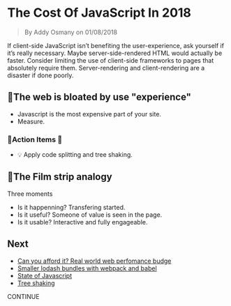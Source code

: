# The Cost Of JavaScript In 2018
> By Addy Osmany on 01/08/2018

If client-side JavaScript isn’t benefiting the user-experience, ask yourself if it’s really necessary. Maybe server-side-rendered HTML would actually be faster. Consider limiting the use of client-side frameworks to pages that absolutely require them. Server-rendering and client-rendering are a disaster if done poorly.

## 📖The web is bloated by use "experience"

- Javascript is the most expensive part of your site.
- Measure.

### 📙Action Items 📙
- 💡 Apply code splitting and tree shaking.


## 📖The Film strip analogy

Three moments
  - Is it happenning?
    Transfering started.
  - Is it useful?
    Someone of value is seen in the page.
  - Is it usable?
    Interactive and fully engageable.
  
## Next
- [Can you afford it? Real world web perfomance budge](https://infrequently.org/2017/10/can-you-afford-it-real-world-web-performance-budgets/)
- [Smaller lodash bundles with webpack and babel](https://nolanlawson.com/2018/03/20/smaller-lodash-bundles-with-webpack-and-babel/)
- [State of Javascript](https://beta.httparchive.org/reports/state-of-javascript#bytesJs)
- [Tree shaking](https://developers.google.com/web/fundamentals/performance/optimizing-javascript/tree-shaking/)

CONTINUE
